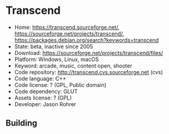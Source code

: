 # Transcend

- Home: https://transcend.sourceforge.net/, https://sourceforge.net/projects/transcend/, https://packages.debian.org/search?keywords=transcend
- State: beta, inactive since 2005
- Download: https://sourceforge.net/projects/transcend/files/
- Platform: Windows, Linux, macOS
- Keyword: arcade, music, content open, shooter
- Code repository: http://transcend.cvs.sourceforge.net (cvs)
- Code language: C++
- Code license: ? (GPL, Public domain)
- Code dependency: GLUT
- Assets license: ? (GPL)
- Developer: Jason Rohrer

## Building
